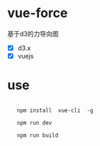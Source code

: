 # vue-force

基于d3的力导向图
- [x] d3.x
- [x] vuejs

# use

```shell

   npm install  vue-cli  -g

   npm run dev

   npm run build

```
